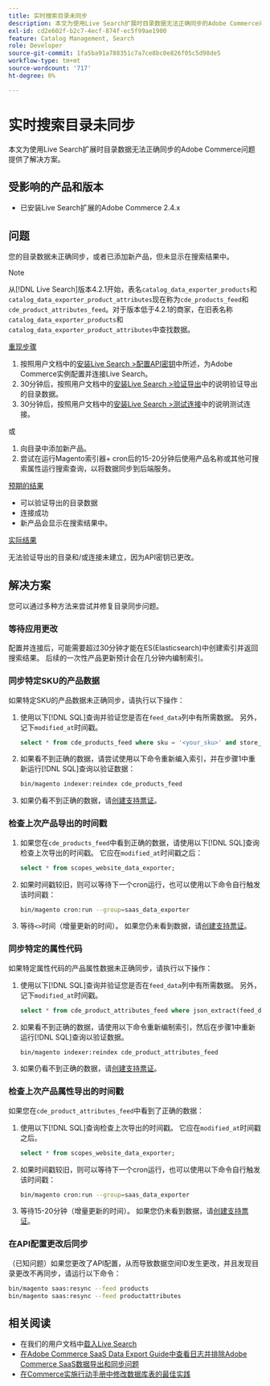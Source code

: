 ```yaml
---
title: 实时搜索目录未同步
description: 本文为使用Live Search扩展时目录数据无法正确同步的Adobe Commerce问题提供了解决方案。
exl-id: cd2e602f-b2c7-4ecf-874f-ec5f99ae1900
feature: Catalog Management, Search
role: Developer
source-git-commit: 1fa5ba91a788351c7a7ce8bc0e826f05c5d98de5
workflow-type: tm+mt
source-wordcount: '717'
ht-degree: 0%

---
```


# 实时搜索目录未同步

本文为使用Live Search扩展时目录数据无法正确同步的Adobe Commerce问题提供了解决方案。

## 受影响的产品和版本

* 已安装Live Search扩展的Adobe Commerce 2.4.x

## 问题

您的目录数据未正确同步，或者已添加新产品，但未显示在搜索结果中。

>[!NOTE]
>
>从[!DNL Live Search]版本4.2.1开始，表名`catalog_data_exporter_products`和`catalog_data_exporter_product_attributes`现在称为`cde_products_feed`和`cde_product_attributes_feed`。对于版本低于4.2.1的商家，在旧表名称`catalog_data_exporter_products`和`catalog_data_exporter_product_attributes`中查找数据。

<u>重现步骤</u>

1. 按照用户文档中的[安装Live Search >配置API密钥](https://experienceleague.adobe.com/docs/commerce-merchant-services/live-search/onboard/install.html#configure-api-keys)中所述，为Adobe Commerce实例配置并连接Live Search。
1. 30分钟后，按照用户文档中的[安装Live Search >验证导出](https://experienceleague.adobe.com/docs/commerce-merchant-services/live-search/onboard/install.html#verify-export)中的说明验证导出的目录数据。
1. 30分钟后，按照用户文档中的[安装Live Search >测试连接](https://experienceleague.adobe.com/docs/commerce-merchant-services/live-search/onboard/install.html#test-connection)中的说明测试连接。

或

1. 向目录中添加新产品。
1. 尝试在运行Magento索引器+ cron后的15-20分钟后使用产品名称或其他可搜索属性运行搜索查询，以将数据同步到后端服务。

<u>预期的结果</u>

* 可以验证导出的目录数据
* 连接成功
* 新产品会显示在搜索结果中。

<u>实际结果</u>

无法验证导出的目录和/或连接未建立，因为API密钥已更改。

## 解决方案

您可以通过多种方法来尝试并修复目录同步问题。

### 等待应用更改

配置并连接后，可能需要超过30分钟才能在ES(Elasticsearch)中创建索引并返回搜索结果。 后续的一次性产品更新预计会在几分钟内编制索引。

### 同步特定SKU的产品数据

如果特定SKU的产品数据未正确同步，请执行以下操作：

1. 使用以下[!DNL SQL]查询并验证您是否在`feed_data`列中有所需数据。 另外，记下`modified_at`时间戳。

   ```sql
   select * from cde_products_feed where sku = '<your_sku>' and store_view_code = '<your_ store_view_code>';
   ```

1. 如果看不到正确的数据，请尝试使用以下命令重新编入索引，并在步骤1中重新运行[!DNL SQL]查询以验证数据：

   ```bash
   bin/magento indexer:reindex cde_products_feed
   ```

1. 如果仍看不到正确的数据，请[创建支持票证](/help/help-center-guide/help-center/magento-help-center-user-guide.md#submit-ticket)。

### 检查上次产品导出的时间戳

1. 如果您在`cde_products_feed`中看到正确的数据，请使用以下[!DNL SQL]查询检查上次导出的时间戳。 它应在`modified_at`时间戳之后：

   ```sql
   select * from scopes_website_data_exporter;
   ```

1. 如果时间戳较旧，则可以等待下一个cron运行，也可以使用以下命令自行触发该时间戳：

   ```bash
   bin/magento cron:run --group=saas_data_exporter
   ```

1. 等待`<>`时间（增量更新的时间）。 如果您仍未看到数据，请[创建支持票证](/help/help-center-guide/help-center/magento-help-center-user-guide.md#submit-ticket)。

### 同步特定的属性代码

如果特定属性代码的产品属性数据未正确同步，请执行以下操作：

1. 使用以下[!DNL SQL]查询并验证您是否在`feed_data`列中有所需数据。 另外，记下`modified_at`时间戳。

   ```sql
   select * from cde_product_attributes_feed where json_extract(feed_data, '$.attributeCode') = '<your_attribute_code>' and store_view_code = '<your_ store_view_code>';
   ```

1. 如果看不到正确的数据，请使用以下命令重新编制索引，然后在步骤1中重新运行[!DNL SQL]查询以验证数据。

   ```bash
   bin/magento indexer:reindex cde_product_attributes_feed
   ```

1. 如果仍看不到正确的数据，请[创建支持票证](/help/help-center-guide/help-center/magento-help-center-user-guide.md#submit-ticket)。

### 检查上次产品属性导出的时间戳

如果您在`cde_product_attributes_feed`中看到了正确的数据：

1. 使用以下[!DNL SQL]查询检查上次导出的时间戳。 它应在`modified_at`时间戳之后。

   ```sql
   select * from scopes_website_data_exporter;
   ```

1. 如果时间戳较旧，则可以等待下一个cron运行，也可以使用以下命令自行触发该时间戳：

   ```bash
   bin/magento cron:run --group=saas_data_exporter
   ```

1. 等待15-20分钟（增量更新的时间）。 如果您仍未看到数据，请[创建支持票证](/help/help-center-guide/help-center/magento-help-center-user-guide.md#submit-ticket)。

### 在API配置更改后同步

（已知问题）如果您更改了API配置，从而导致数据空间ID发生更改，并且发现目录更改不再同步，请运行以下命令：

```bash
bin/magento saas:resync --feed products
bin/magento saas:resync --feed productattributes
```

## 相关阅读

* 在我们的用户文档中[载入Live Search](https://experienceleague.adobe.com/docs/commerce-merchant-services/live-search/onboard/onboarding-overview.html)
* [在Adobe Commerce SaaS Data Export Guide中查看日志并排除Adobe Commerce SaaS数据导出和同步问题](https://experienceleague.adobe.com/en/docs/commerce-merchant-services/saas-data-export/troubleshooting-logging)
* [在Commerce实施行动手册中修改数据库表的最佳实践](https://experienceleague.adobe.com/en/docs/commerce-operations/implementation-playbook/best-practices/development/modifying-core-and-third-party-tables#why-adobe-recommends-avoiding-modifications)
